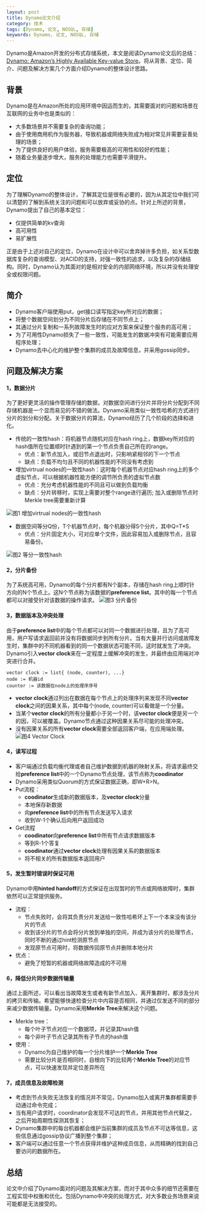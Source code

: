 ```yaml
---
layout: post
title: Dynamo论文介绍
category: 技术
tags: [Dynamo, 论文, NOSQL, 存储]
keywords: Dynamo, 论文, NOSQL, 存储
---
```



Dynamo是Amazon开发的分布式存储系统，本文是阅读Dynamo论文后的总结：[Dynamo: Amazon’s Highly Available Key-value Store](http://www.allthingsdistributed.com/files/amazon-dynamo-sosp2007.pdf)。将从背景、定位、简介、问题及解决方案几个方面介绍Dynamo的整体设计思路。


## **背景**
Dynamo是在Amazon所处的应用环境中因运而生的，其需要面对的问题和场景在互联网的业务中也是类似的：

- 大多数场景并不需要复杂的查询功能；
- 由于使用商用机作为服务器，导致机器或网络失败成为相对常见并需要妥善处理的场景；
- 为了提供良好的用户体验，服务需要极高的可用性和较好的性能；
- 随着业务量逐步增大，服务的处理能力也需要平滑提升。

## **定位**

为了理解Dynamo的整体设计，了解其定位是很有必要的，因为从其定位中我们可以清楚的了解到系统关注的问题和可以放弃或妥协的点。针对上所述的背景，Dynamo提出了自己的基本定位：

- 仅提供简单的kv查询
- 高可用性
- 易扩展性

正是由于上述对自己的定位，Dynamo在设计中可以舍弃掉许多负担，如关系型数据库复杂的查询模型、对ACID的支持，对强一致性的追求，以及复杂的存储结构。同时，Dynamo认为其面对的是相对安全的内部网络环境，所以并没有处理安全或权限问题。


## **简介**

- Dynamo客户端使用put，get接口读写指定key所对应的数据；
- 将整个数据空间划分为不同分片后存储在不同节点上；
- 其通过分片复制和一系列故障发生时的应对方案来保证整个服务的高可用；
- 为了可用性Dynamo损失了一些一致性，可能发生的数据冲突有可能需要应用程序处理；
- Dynamo去中心化的维护整个集群的成员及故障信息，并采用gossip同步。



## **问题及解决方案**

#### **1，数据分片**
为了更好更灵活的操作管理存储的数据，对数据空间进行分片并将分片分配到不同存储机器是一个显而易见的不错的做法。Dynamo采用类似一致性哈希的方式进行分片的划分和分配。关于数据分片的算法，Dynamo经历了几个阶段的选择和进化。

- 传统的一致性hash：将机器节点随机对应在hash ring上，数据key所对应的hash值所在位置顺时针遇到的第一个节点负责自己所在的range。
  - 优点：新节点加入，或旧节点退出时，只影响紧相邻的下一个节点
  - 缺点：负载不均匀且不同的机器性能的不同没有考虑到
- 增加virtrual nodes的一致性hash：这时每个机器节点对应hash ring上的多个虚拟节点，可以根据机器性能方便的调节所负责的虚拟节点数
  - 优点：充分考虑机器性能的不同且可以做到负载均衡
  - 缺点：分片转移时，实现上需要对整个range进行遍历; 加入或删除节点时Merkle tree需要重新计算

![图1 增加virtrual nodes的一致性hash](http://i.imgur.com/D0EXgvk.png?1)

- 数据空间等分Q份，T个机器节点时，每个机器分得S个分片，其中Q=T*S
  - 优点：分片固定大小，可对应单个文件，因此容易加入或删除节点，且容易备份。

![图2 等分一致性hash](http://i.imgur.com/rHnwdRZ.png?1)

#### **2，分片备份**
为了系统高可用，Dynamo的每个分片都有N个副本，存储在hash ring上顺时针方向的N个节点上。这N个节点称为该数据的**preference list**。其中的每一个节点都可以对接受针对该数据的操作请求。
![图3 分片备份](http://i.imgur.com/GdSpgFi.png)


#### **3，数据版本及冲突处理**
由于**preference list**中的每个节点都可以对同一个数据进行处理，且为了高可用，用户写请求返回前并没有将数据同步到所有分片。当有大量并行访问或故障发生时，集群中的不同机器看到的同一个数据状态可能不同，这时就发生了冲突。Dynamo引入**vector clock**来在一定程度上缓解冲突的发生，并最终由应用端对冲突进行合并。

``` 
vector clock := list{ (node, counter), ...}
node := 机器id
counter := 该数据在node上的处理序序号
```
- **vector clock**通过列出在数据在每个节点上的处理序列来发现不同**vector clock**之间的因果关系，其中每个(node, counter)可以看做是一个分量。
- 当某个**vector clock**的所有分量都小于另一个时，该**vector clock**便是另一个的因，可以被覆盖。Dynamo节点通过这种因果关系尽可能的处理冲突。
- 没有因果关系的所有**vector clock**需要全部返回客户端，在应用端处理。
  ![图4 Vector Clock](http://i.imgur.com/K7ChFub.png?1)

#### **4，读写过程**

- 客户端通过负载均衡代理或者自己维护数据到机器的映射关系，将请求最终交给**preference list**中的一个Dynamo节点处理，该节点称为**coodinator**
- Dynamo采用类似Quorum的方式保证数据正确，即W+R>N。
- Put流程：
  - **coodinator**生成新的数据版本，及**vector clock**分量
  - 本地保存新数据
  - 向**preference list**中的所有节点发送写入请求
  - 收到W-1个确认后向用户返回成功
- Get流程
  - **coodinator**向**preference list**中所有节点请求数据版本
  - 等到R-1个答复
  - **coodinator**通过**vector clock**处理有因果关系的数据版本
  - 将不相关的所有数据版本返回用户


#### **5，发生暂时错误时保证可用**
Dynamo中用**hinted handoff**的方式保证在出现暂时的节点或网络故障时，集群依然可以正常提供服务。

- 流程：
  - 节点失败时，会将其负责分片发送给一致性哈希环上下一个本来没有该分片的节点
  - 收到该分片的节点会将分片放到单独的空间，并成为该分片的处理节点，同时不断的通过hint检测原节点
  - 发现原节点可用时，将数据传回原节点并删除本地分片
- 优点：
  - 避免了短暂的机器或网络故障造成的不可用

#### **6，降低分片同步数据传输量**
通过上面所述，可以看出当故障发生或者有新节点加入、离开集群时，都涉及分片的拷贝和传输。希望能够快速检查分片中内容是否相同，并通过仅发送不同的部分来减少数据传输量。Dynamo采用**Merkle Tree**来解决这个问题。

- Merkle tree：
  - 每个叶子节点对应一个数据项，并记录其hash值
  - 每个非叶子节点记录其所有子节点的hash值
- 使用：
  - Dynamo为自己维护的每一个分片维护一个**Merkle Tree**
  - 需要比较分片是否相同时，自根向下的比较两个**Merkle Tree**的对应节点，可以快速发现并定位差异所在

#### **7，成员信息及故障检测**

- 考虑到节点失败无法恢复的情况并不常见，Dynamo加入或离开集群都需要手动通过命令完成；
- 当有用户请求时，coordinator会发现不可达的节点，并用其他节点代替之，之后开始周期性探测其恢复；
- Dynamo集群中的每台机器都会维护当前集群的成员及节点不可达等信息，这些信息通过gossip协议广播到整个集群；
- 客户端可以通过任意一个节点获得并维护这种成员信息，从而精确的找到自己要访问的数据所在。


## **总结**

论文中介绍了Dynamo面对的问题及其解决方案，而对于其中众多的细节还需要在工程实现中权衡和优化。包括Dynamo中冲突的处理方式，对大多数业务场景来说可能都是无法接受的。
